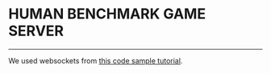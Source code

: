 # HUMAN BENCHMARK GAME SERVER

---


We used websockets from [this code sample tutorial](https://github.com/eugenp/tutorials/blob/master/spring-websockets/src/main/java/com/baeldung/rawwebsocket/ServerWebSocketHandler.java).


